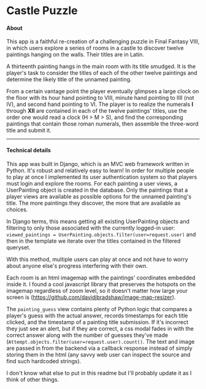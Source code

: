 # Castle Puzzle

#### About

This app is a faithful re-creation of a challenging puzzle in Final Fantasy VIII, in which users explore a series of rooms in a castle to discover twelve paintings hanging on the walls. Their titles are in Latin.

A thirteenth painting hangs in the main room with its title smudged. It is the player's task to consider the titles of each of the other twelve paintings and determine the likely title of the unnamed painting.

From a certain vantage point the player eventually glimpses a large clock on the floor with its hour hand pointing to VIII, minute hand pointing to IIII (not IV), and second hand pointing to VI. The player is to realize the numerals __I__ through __XII__ are contained in each of the twelve paintings' titles, use the order one would read a clock (H > M > S), and find the corresponding paintings that contain those roman numerals, then assemble the three-word title and submit it.

----

#### Technical details
This app was built in Django, which is an MVC web framework written in Python. It's robust and relatively easy to learn! In order for multiple people to play at once I implemented its user authentication system so that players must login and explore the rooms. For each painting a user views, a UserPainting object is created in the database. Only the paintings that a player views are available as possible options for the unnamed painting's title. The more paintings they discover, the more that are available as choices.

In Django terms, this means getting all existing UserPainting objects and filtering to only those associated with the currently logged-in user:
`viewed_paintings = UserPainting.objects.filter(user=request.user)`
and then in the template we iterate over the titles contained in the filtered queryset.

With this method, multiple users can play at once and not have to worry about anyone else's progress interfering with their own.

Each room is an html imagemap with the paintings' coordinates embedded inside it. I found a cool javascript library that preserves the hotspots on the imagemap regardless of zoom level, so it doesn't matter how large your screen is (https://github.com/davidjbradshaw/image-map-resizer).

The `painting_guess` view contains plenty of Python logic that compares a player's guess with the actual answer, records timestamps for each title clicked, and the timestamp of a painting title submission. If it's incorrect they just see an alert, but if they are correct, a css modal fades in with the correct answer along with the number of guesses they've made (`Attempt.objects.filter(user=request.user).count()`. The text and image are passed in from the backend via a callback response instead of simply storing them in the html (any savvy web user can inspect the source and find such hardcoded strings).

I don't know what else to put in this readme but I'll probably update it as I think of other things.

